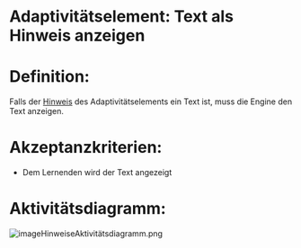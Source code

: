 # Adaptivitätselement: Text als Hinweis anzeigen


# Definition:
Falls der [Hinweis](Adaptivitätshinweis-GE.md) des Adaptivitätselements ein Text ist, muss die Engine den Text anzeigen.

# Akzeptanzkriterien:
- Dem Lernenden wird der Text angezeigt

# Aktivitätsdiagramm:
![imageHinweiseAktivitätsdiagramm.png](imageEngineHinweiseAktivitätsdiagramm.png)
